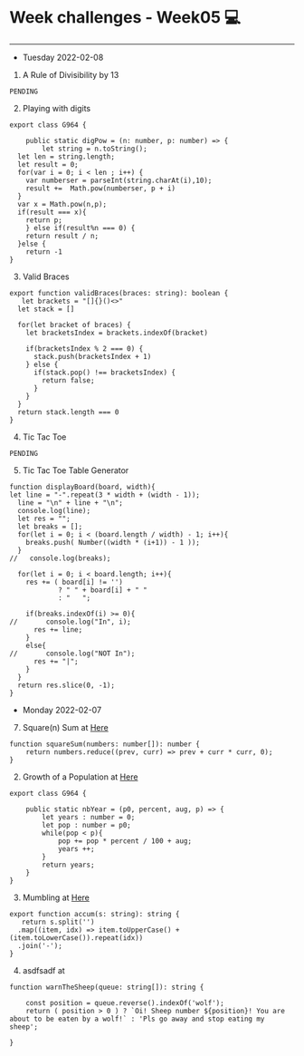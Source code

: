# Week challenges - Week05 💻
---
- Tuesday 2022-02-08
1. A Rule of Divisibility by 13
~~~
PENDING
~~~
2. Playing with digits
~~~
export class G964 {

    public static digPow = (n: number, p: number) => {
        let string = n.toString();
  let len = string.length;
  let result = 0;
  for(var i = 0; i < len ; i++) {
    var numberser = parseInt(string.charAt(i),10);
    result +=  Math.pow(numberser, p + i)
  }
  var x = Math.pow(n,p);
  if(result === x){
    return p;
    } else if(result%n === 0) {
    return result / n;
  }else {
    return -1  
}
~~~
3. Valid Braces
~~~
export function validBraces(braces: string): boolean {
   let brackets = "[]{}()<>"
  let stack = []

  for(let bracket of braces) {
    let bracketsIndex = brackets.indexOf(bracket)

    if(bracketsIndex % 2 === 0) {
      stack.push(bracketsIndex + 1)
    } else {
      if(stack.pop() !== bracketsIndex) {
        return false;
      }
    }
  }
  return stack.length === 0
}
~~~
4. Tic Tac Toe
~~~
PENDING
~~~
5. Tic Tac Toe Table Generator
~~~
function displayBoard(board, width){
let line = "-".repeat(3 * width + (width - 1));
  line = "\n" + line + "\n";
  console.log(line);
  let res = "";
  let breaks = [];
  for(let i = 0; i < (board.length / width) - 1; i++){
    breaks.push( Number((width * (i+1)) - 1 ));
  }
//   console.log(breaks);
  
  for(let i = 0; i < board.length; i++){
    res += ( board[i] != '') 
            ? " " + board[i] + " "
            : "   ";
    
    if(breaks.indexOf(i) >= 0){
//       console.log("In", i);
      res += line;
    }
    else{
//       console.log("NOT In");
      res += "|";
    }
  }
  return res.slice(0, -1);
}
~~~
- Monday 2022-02-07
7. Square(n) Sum at [Here](https://www.codewars.com/kata/515e271a311df0350d00000f/train/typescript) 
~~~
function squareSum(numbers: number[]): number {
    return numbers.reduce((prev, curr) => prev + curr * curr, 0);
}
~~~
2. Growth of a Population at [Here](https://www.codewars.com/kata/563b662a59afc2b5120000c6/train/typescript)  
~~~
export class G964 {

    public static nbYear = (p0, percent, aug, p) => {
        let years : number = 0;
        let pop : number = p0;
        while(pop < p){
            pop += pop * percent / 100 + aug;
            years ++;
        }
        return years;
    }
}
~~~
3. Mumbling at [Here](https://www.codewars.com/kata/5667e8f4e3f572a8f2000039/train/typescript)  
~~~
export function accum(s: string): string {
   return s.split('')
  .map((item, idx) => item.toUpperCase() + (item.toLowerCase()).repeat(idx))
  .join('-');
}
~~~
4. asdfsadf at
~~~
function warnTheSheep(queue: string[]): string {

    const position = queue.reverse().indexOf('wolf');
    return ( position > 0 ) ? `Oi! Sheep number ${position}! You are about to be eaten by a wolf!` : 'Pls go away and stop eating my sheep';
  
}
~~~
